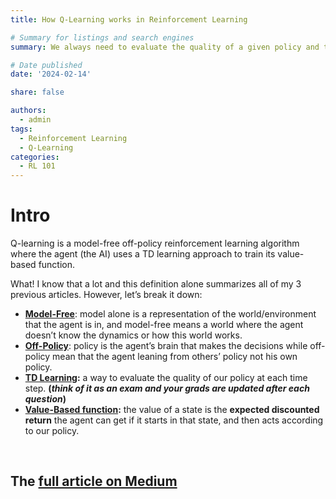 ```yaml
---
title: How Q-Learning works in Reinforcement Learning

# Summary for listings and search engines
summary: We always need to evaluate the quality of a given policy and the Q comes from Quality (the quality of the policy). So, let's see how Q-learning works

# Date published
date: '2024-02-14'

share: false

authors:
  - admin
tags:
  - Reinforcement Learning
  - Q-Learning
categories:
  - RL 101
---
```


# Intro

Q-learning is a model-free off-policy reinforcement learning algorithm where the agent (the AI) uses a TD learning approach to train its value-based function.

What! I know that a lot and this definition alone summarizes all of my 3 previous articles. However, let’s break it down:

- **[Model-Free](https://medium.com/@mohamedyosef101/model-free-policy-learning-08d163338604#a9a3)**: model alone is a representation of the world/environment that the agent is in, and model-free means a world where the agent doesn’t know the dynamics or how this world works.
- **[Off-Policy](https://medium.com/@mohamedyosef101/model-free-policy-learning-08d163338604#8857)**: policy is the agent’s brain that makes the decisions while off-policy mean that the agent leaning from others’ policy not his own policy.
- **[TD Learning](https://medium.com/@mohamedyosef101/model-free-policy-learning-08d163338604#50ca):** a way to evaluate the quality of our policy at each time step. **(***think of it as an exam and your grads are updated after each question***)**
- **[Value-Based function](https://medium.com/@mohamedyosef101/the-fundamentals-of-reinforcement-learning-explained-f42de0053fc7#4b00):** the value of a state is the **expected discounted return** the agent can get if it starts in that state, and then acts according to our policy.

<div><br></div>

## The [full article on Medium](https://medium.com/@mohamedyosef101/how-q-learning-works-in-reinforcement-learning-6d85e0cb6668)